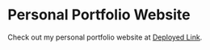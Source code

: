 # Personal Portfolio Website

Check out my personal portfolio website at [Deployed Link](https://portfolio-2qdx.onrender.com/).
